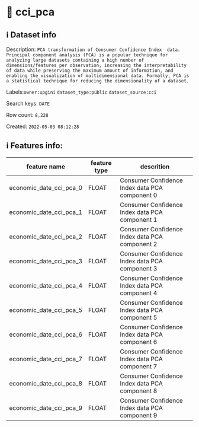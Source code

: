 # 📖 cci_pca 
## ℹ️ Dataset info 
Description: `PCA transformation of Consumer Confidence Index  data. Principal component analysis (PCA) is a popular technique for analyzing large datasets containing a high number of dimensions/features per observation, increasing the interpretability of data while preserving the maximum amount of information, and enabling the visualization of multidimensional data. Formally, PCA is a statistical technique for reducing the dimensionality of a dataset.` 

Labels:`owner:upgini` `dataset_type:public` `dataset_source:cci` 

Search keys: `DATE`

Row count: `8,228`

Created: `2022-05-03 08:12:28` 

## ℹ️ Features info:
|feature name|feature type|descrition|
|---|---|---|
|economic_date_cci_pca_0|FLOAT|Consumer Confidence Index data PCA component 0|
|economic_date_cci_pca_1|FLOAT|Consumer Confidence Index data PCA component 1|
|economic_date_cci_pca_2|FLOAT|Consumer Confidence Index data PCA component 2|
|economic_date_cci_pca_3|FLOAT|Consumer Confidence Index data PCA component 3|
|economic_date_cci_pca_4|FLOAT|Consumer Confidence Index data PCA component 4|
|economic_date_cci_pca_5|FLOAT|Consumer Confidence Index data PCA component 5|
|economic_date_cci_pca_6|FLOAT|Consumer Confidence Index data PCA component 6|
|economic_date_cci_pca_7|FLOAT|Consumer Confidence Index data PCA component 7|
|economic_date_cci_pca_8|FLOAT|Consumer Confidence Index data PCA component 8|
|economic_date_cci_pca_9|FLOAT|Consumer Confidence Index data PCA component 9|
